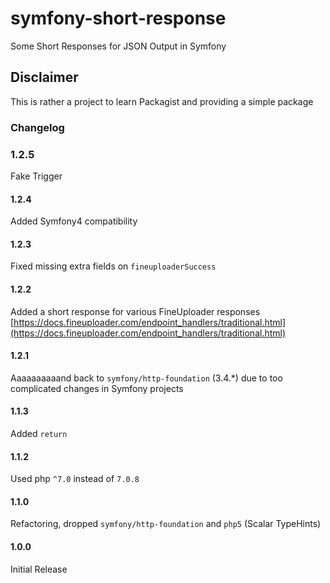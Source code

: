 # symfony-short-response
Some Short Responses for JSON Output in Symfony

## Disclaimer
This is rather a project to learn Packagist and providing a simple package

### Changelog
### 1.2.5
Fake Trigger

#### 1.2.4
Added Symfony4 compatibility

#### 1.2.3
Fixed missing extra fields on `fineuploaderSuccess`

#### 1.2.2
Added a short response for various FineUploader responses [https://docs.fineuploader.com/endpoint_handlers/traditional.html](https://docs.fineuploader.com/endpoint_handlers/traditional.html)

#### 1.2.1
Aaaaaaaaaand back to `symfony/http-foundation` (3.4.*) due to too complicated changes in Symfony projects

#### 1.1.3
Added `return`

#### 1.1.2
Used php `^7.0` instead of `7.0.8`

#### 1.1.0
Refactoring, dropped `symfony/http-foundation` and `php5` (Scalar TypeHints)

#### 1.0.0
Initial Release
